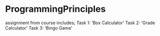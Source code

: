 # ProgrammingPrinciples
assignment from course includes;
Task 1: ‘Box Calculator’ Task 2: ‘Grade Calculator’ Task 3: ‘Bingo Game’
